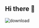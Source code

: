 ## Hi there 👋

<!--
**Rifai0316/Rifai0316** is a ✨ _special_ ✨ repository because its `README.md` (this file) appears on your GitHub profile.

Here are some ideas to get you started:

- 🔭 I’m currently working on ...
- 🌱 I’m currently learning ...
- 👯 I’m looking to collaborate on ...
- 🤔 I’m looking for help with ...
- 💬 Ask me about ...
- 📫 How to reach me: ...
- 😄 Pronouns: ...
- ⚡ Fun fact: ...
-->
![download](https://github.com/user-attachments/assets/cf822ccc-15e8-4e54-b0c5-8e5e7bc33896)

